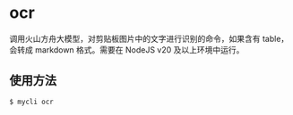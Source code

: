 # ocr

调用火山方舟大模型，对剪贴板图片中的文字进行识别的命令，如果含有 table，会转成 markdown 格式。需要在 NodeJS v20 及以上环境中运行。

## 使用方法

```bash
$ mycli ocr
```
